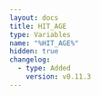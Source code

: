 ```yaml
---
layout: docs
title: HIT_AGE
type: Variables
name: "%HIT_AGE%"
hidden: true
changelog:
  - type: Added
    version: v0.11.3
---
```

